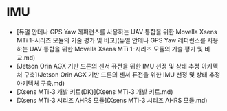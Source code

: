 # IMU

- [듀얼 안테나 GPS Yaw 레퍼런스를 사용하는 UAV 통합을 위한 Movella Xsens MTi 1-시리즈 모듈의 기술 평가 및 비교](듀얼 안테나 GPS Yaw 레퍼런스를 사용하는 UAV 통합을 위한 Movella Xsens MTi 1-시리즈 모듈의 기술 평가 및 비교.md)
- [Jetson Orin AGX 기반 드론의 센서 퓨전을 위한 IMU 선정 및 상태 추정 아키텍처 구축](Jetson Orin AGX 기반 드론의 센서 퓨전을 위한 IMU 선정 및 상태 추정 아키텍처 구축.md)
- [Xsens MTi-3 개발 키트(DK)](Xsens MTi-3 개발 키트.md)
- [Xsens MTi-3 시리즈 AHRS 모듈](Xsens MTi-3 시리즈 AHRS 모듈.md)
